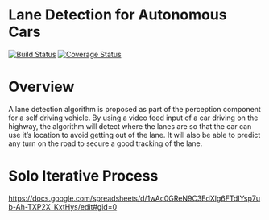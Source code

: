 # Lane Detection for Autonomous Cars
[![Build Status](https://travis-ci.org/MichiMaestre/Lane-Detection-for-Autonomous-Cars.svg?branch=master)](https://travis-ci.org/MichiMaestre/Lane-Detection-for-Autonomous-Cars)
[![Coverage Status](https://coveralls.io/repos/github/MichiMaestre/Lane-Detection-for-Autonomous-Cars/badge.svg?branch=master)](https://coveralls.io/github/MichiMaestre/Lane-Detection-for-Autonomous-Cars?branch=master)

# Overview
A lane detection algorithm is proposed as part of the perception component for a self driving vehicle. By using a video feed input of a car driving on the highway, the algorithm will detect where the lanes are so that the car can use it’s location to avoid getting out of the lane. It will also be able to predict any turn on the road to secure a good tracking of the lane.

# Solo Iterative Process
https://docs.google.com/spreadsheets/d/1wAc0GReN9C3EdXlg6FTdIYsp7ub-Ah-TXP2X_KxtHys/edit#gid=0
